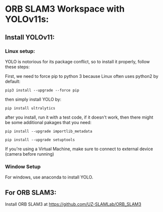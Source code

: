 # ORB SLAM3 Workspace with YOLOv11s:

## Install YOLOv11:

### Linux setup:

YOLO is notorious for its package conflict, so to install it properly, follow these steps: 

<p>First, we need to force pip to python 3 because Linux often uses python2 by default:</p>

```
pip3 install --upgrade --force pip
```

<p>then simply install YOLO by:</p>

```
pip install ultralytics
```

<p>after you install, run it with a test code, if it doesn't work, then there might be some additional pakages that you need:</p>


```
pip install --upgrade importlib_metadata

pip install --upgrade setuptools
```

<p>If you're using a Virtual Machine, make sure to connect to external device (camera before running)</p>

### Window Setup

<p>For windows, use anaconda to install YOLO.</p>


## For ORB SLAM3:

<p>Install ORB SLAM3 at <a href="https://github.com/UZ-SLAMLab/ORB_SLAM3">https://github.com/UZ-SLAMLab/ORB_SLAM3</a> </p>
